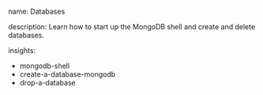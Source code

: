 name: Databases

description: Learn how to start up the MongoDB shell and create and delete databases.

insights:
  - mongodb-shell
  - create-a-database-mongodb
  - drop-a-database